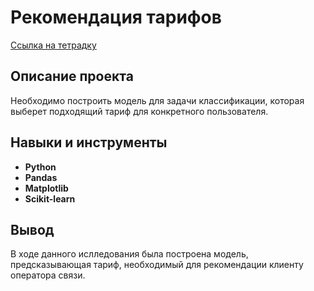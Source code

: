 # Рекомендация тарифов

[Ссылка на тетрадку](https://github.com/Andrey-Mukoseev/YandexPracticum/blob/main/Tariff%20recomendation/Tariff%20recomendation.ipynb)

## Описание проекта

Необходимо построить модель для задачи классификации, которая выберет подходящий тариф для конкретного пользователя.



## Навыки и инструменты

- **Python**
- **Pandas**
- **Matplotlib**
- **Scikit-learn**

## Вывод

В ходе данного ислледования была построена модель, предсказывающая тариф, необходимый для рекомендации клиенту оператора связи.
